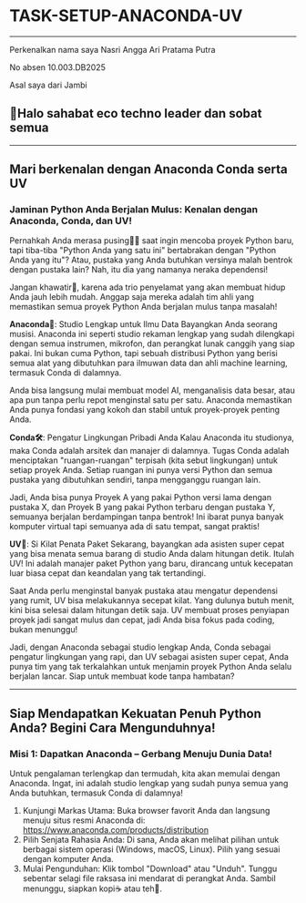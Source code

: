 # TASK-SETUP-ANACONDA-UV
---
Perkenalkan nama saya Nasri Angga Ari Pratama Putra

No absen 10.003.DB2025 

Asal saya dari Jambi

## 👋Halo sahabat eco techno leader dan sobat semua

---

## Mari berkenalan dengan Anaconda Conda serta UV

### Jaminan Python Anda Berjalan Mulus: Kenalan dengan Anaconda, Conda, dan UV!

Pernahkah Anda merasa pusing😵‍💫 saat ingin mencoba proyek Python baru, tapi tiba-tiba "Python Anda yang satu ini" bertabrakan dengan "Python Anda yang itu"? Atau, pustaka yang Anda butuhkan versinya malah bentrok dengan pustaka lain? Nah, itu dia yang namanya neraka dependensi!

Jangan khawatir🤗, karena ada trio penyelamat yang akan membuat hidup Anda jauh lebih mudah. Anggap saja mereka adalah tim ahli yang memastikan semua proyek Python Anda berjalan mulus tanpa masalah!

**Anaconda🐍**: Studio Lengkap untuk Ilmu Data
Bayangkan Anda seorang musisi. Anaconda ini seperti studio rekaman lengkap yang sudah dilengkapi dengan semua instrumen, mikrofon, dan perangkat lunak canggih yang siap pakai. Ini bukan cuma Python, tapi sebuah distribusi Python yang berisi semua alat yang dibutuhkan para ilmuwan data dan ahli machine learning, termasuk Conda di dalamnya.

Anda bisa langsung mulai membuat model AI, menganalisis data besar, atau apa pun tanpa perlu repot menginstal satu per satu. Anaconda memastikan Anda punya fondasi yang kokoh dan stabil untuk proyek-proyek penting Anda.

**Conda🛠️**: Pengatur Lingkungan Pribadi Anda
Kalau Anaconda itu studionya, maka Conda adalah arsitek dan manajer di dalamnya. Tugas Conda adalah menciptakan "ruangan-ruangan" terpisah (kita sebut lingkungan) untuk setiap proyek Anda. Setiap ruangan ini punya versi Python dan semua pustaka yang dibutuhkan sendiri, tanpa mengganggu ruangan lain.

Jadi, Anda bisa punya Proyek A yang pakai Python versi lama dengan pustaka X, dan Proyek B yang pakai Python terbaru dengan pustaka Y, semuanya berjalan berdampingan tanpa bentrok! Ini ibarat punya banyak komputer virtual tapi semuanya ada di satu tempat, sangat praktis!

**UV🌱**: Si Kilat Penata Paket
Sekarang, bayangkan ada asisten super cepat yang bisa menata semua barang di studio Anda dalam hitungan detik. Itulah UV! Ini adalah manajer paket Python yang baru, dirancang untuk kecepatan luar biasa cepat dan keandalan yang tak tertandingi.

Saat Anda perlu menginstal banyak pustaka atau mengatur dependensi yang rumit, UV bisa melakukannya secepat kilat. Yang dulunya butuh menit, kini bisa selesai dalam hitungan detik saja. UV membuat proses penyiapan proyek jadi sangat mulus dan cepat, jadi Anda bisa fokus pada coding, bukan menunggu!

Jadi, dengan Anaconda sebagai studio lengkap Anda, Conda sebagai pengatur lingkungan yang rapi, dan UV sebagai asisten super cepat, Anda punya tim yang tak terkalahkan untuk menjamin proyek Python Anda selalu berjalan lancar. Siap untuk membuat kode tanpa hambatan?

---
## Siap Mendapatkan Kekuatan Penuh Python Anda? Begini Cara Mengunduhnya!

### Misi 1: Dapatkan Anaconda – Gerbang Menuju Dunia Data!

Untuk pengalaman terlengkap dan termudah, kita akan memulai dengan Anaconda. Ingat, ini adalah studio lengkap yang sudah punya semua yang Anda butuhkan, termasuk Conda di dalamnya!

1. Kunjungi Markas Utama: Buka browser favorit Anda dan langsung menuju situs resmi Anaconda di: https://www.anaconda.com/products/distribution 
2. Pilih Senjata Rahasia Anda: Di sana, Anda akan melihat pilihan untuk berbagai sistem operasi (Windows, macOS, Linux). Pilih yang sesuai dengan komputer Anda.
3. Mulai Pengunduhan: Klik tombol "Download" atau "Unduh". Tunggu sebentar selagi file raksasa ini mendarat di perangkat Anda. Sambil menunggu, siapkan kopi☕ atau teh🍵.


